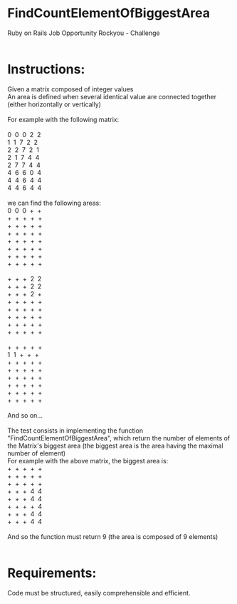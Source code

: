# FindCountElementOfBiggestArea
Ruby on Rails Job Opportunity Rockyou - Challenge
<br><br>
# Instructions:
Given a matrix composed of integer values<br>
An area is defined when several identical value are connected together (either horizontally or vertically)
<br><br>
For example with the following matrix:
<br><br>
0&nbsp;&nbsp;0&nbsp;&nbsp;0&nbsp;&nbsp;2&nbsp;&nbsp;2 <br>
1&nbsp;&nbsp;1&nbsp;&nbsp;7&nbsp;&nbsp;2&nbsp;&nbsp;2 <br>
2&nbsp;&nbsp;2&nbsp;&nbsp;7&nbsp;&nbsp;2&nbsp;&nbsp;1 <br>
2&nbsp;&nbsp;1&nbsp;&nbsp;7&nbsp;&nbsp;4&nbsp;&nbsp;4 <br>
2&nbsp;&nbsp;7&nbsp;&nbsp;7&nbsp;&nbsp;4&nbsp;&nbsp;4 <br>
4&nbsp;&nbsp;6&nbsp;&nbsp;6&nbsp;&nbsp;0&nbsp;&nbsp;4 <br>
4&nbsp;&nbsp;4&nbsp;&nbsp;6&nbsp;&nbsp;4&nbsp;&nbsp;4 <br>
4&nbsp;&nbsp;4&nbsp;&nbsp;6&nbsp;&nbsp;4&nbsp;&nbsp;4 <br>
<br>
we can find the following areas:<br>
0&nbsp;&nbsp;0&nbsp;&nbsp;0&nbsp;&nbsp;+&nbsp;&nbsp;+ <br>
+&nbsp;&nbsp;+&nbsp;&nbsp;+&nbsp;&nbsp;+&nbsp;&nbsp;+ <br>
+&nbsp;&nbsp;+&nbsp;&nbsp;+&nbsp;&nbsp;+&nbsp;&nbsp;+ <br>
+&nbsp;&nbsp;+&nbsp;&nbsp;+&nbsp;&nbsp;+&nbsp;&nbsp;+ <br>
+&nbsp;&nbsp;+&nbsp;&nbsp;+&nbsp;&nbsp;+&nbsp;&nbsp;+ <br>
+&nbsp;&nbsp;+&nbsp;&nbsp;+&nbsp;&nbsp;+&nbsp;&nbsp;+ <br>
+&nbsp;&nbsp;+&nbsp;&nbsp;+&nbsp;&nbsp;+&nbsp;&nbsp;+ <br>
+&nbsp;&nbsp;+&nbsp;&nbsp;+&nbsp;&nbsp;+&nbsp;&nbsp;+ <br>
<br>
+&nbsp;&nbsp;+&nbsp;&nbsp;+&nbsp;&nbsp;2&nbsp;&nbsp;2 <br>
+&nbsp;&nbsp;+&nbsp;&nbsp;+&nbsp;&nbsp;2&nbsp;&nbsp;2 <br>
+&nbsp;&nbsp;+&nbsp;&nbsp;+&nbsp;&nbsp;2&nbsp;&nbsp;+ <br>
+&nbsp;&nbsp;+&nbsp;&nbsp;+&nbsp;&nbsp;+&nbsp;&nbsp;+ <br>
+&nbsp;&nbsp;+&nbsp;&nbsp;+&nbsp;&nbsp;+&nbsp;&nbsp;+ <br>
+&nbsp;&nbsp;+&nbsp;&nbsp;+&nbsp;&nbsp;+&nbsp;&nbsp;+ <br>
+&nbsp;&nbsp;+&nbsp;&nbsp;+&nbsp;&nbsp;+&nbsp;&nbsp;+ <br>
+&nbsp;&nbsp;+&nbsp;&nbsp;+&nbsp;&nbsp;+&nbsp;&nbsp;+ <br>
<br>
+&nbsp;&nbsp;+&nbsp;&nbsp;+&nbsp;&nbsp;+&nbsp;&nbsp;+ <br>
1&nbsp;&nbsp;1&nbsp;&nbsp;+&nbsp;&nbsp;+&nbsp;&nbsp;+ <br>
+&nbsp;&nbsp;+&nbsp;&nbsp;+&nbsp;&nbsp;+&nbsp;&nbsp;+ <br>
+&nbsp;&nbsp;+&nbsp;&nbsp;+&nbsp;&nbsp;+&nbsp;&nbsp;+ <br>
+&nbsp;&nbsp;+&nbsp;&nbsp;+&nbsp;&nbsp;+&nbsp;&nbsp;+ <br>
+&nbsp;&nbsp;+&nbsp;&nbsp;+&nbsp;&nbsp;+&nbsp;&nbsp;+ <br>
+&nbsp;&nbsp;+&nbsp;&nbsp;+&nbsp;&nbsp;+&nbsp;&nbsp;+ <br>
+&nbsp;&nbsp;+&nbsp;&nbsp;+&nbsp;&nbsp;+&nbsp;&nbsp;+ <br>
<br>
And so on...
<br><br>
The test consists in implementing the function "FindCountElementOfBiggestArea", which return the number of elements of the Matrix's biggest area (the biggest area is the area having the maximal number of element)<br>
For example with the above matrix, the biggest area is:<br>
+&nbsp;&nbsp;+&nbsp;&nbsp;+&nbsp;&nbsp;+&nbsp;&nbsp;+ <br>
+&nbsp;&nbsp;+&nbsp;&nbsp;+&nbsp;&nbsp;+&nbsp;&nbsp;+ <br>
+&nbsp;&nbsp;+&nbsp;&nbsp;+&nbsp;&nbsp;+&nbsp;&nbsp;+ <br>
+&nbsp;&nbsp;+&nbsp;&nbsp;+&nbsp;&nbsp;4&nbsp;&nbsp;4 <br>
+&nbsp;&nbsp;+&nbsp;&nbsp;+&nbsp;&nbsp;4&nbsp;&nbsp;4 <br>
+&nbsp;&nbsp;+&nbsp;&nbsp;+&nbsp;&nbsp;+&nbsp;&nbsp;4 <br>
+&nbsp;&nbsp;+&nbsp;&nbsp;+&nbsp;&nbsp;4&nbsp;&nbsp;4 <br>
+&nbsp;&nbsp;+&nbsp;&nbsp;+&nbsp;&nbsp;4&nbsp;&nbsp;4 <br>
<br>
And so the function must return 9 (the area is composed of 9 elements)
<br><br>

# Requirements: <br>
Code must be structured, easily comprehensible and efficient.
